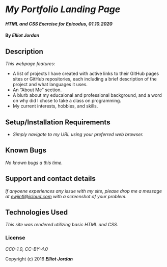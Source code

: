 # _My Portfolio Landing Page_

#### _HTML and CSS Exercise for Epicodus, 01.10.2020_

#### By _**Elliot Jordan**_

## Description

_This webpage features:_

* A list of projects I have created with active links to their GitHub pages sites or GitHub repositories, each including a brief description of the project and what languages it uses.
* An “About Me” section.
* A blurb about my educaional and professional background, and a word on why did I chose to take a class on programming.
* My current interests, hobbies, and skills.

## Setup/Installation Requirements

* _Simply navigate to my URL using your preferred web browser._

## Known Bugs

_No known bugs a this time._

## Support and contact details

_If anyoene experiences any issue with my site, please drop me a message at ewjintl@icloud.com with a screenshot of your problem._

## Technologies Used

_This site was rendered utilizing basic HTML and CSS._

### License

*CC0-1.0, CC-BY-4.0*

Copyright (c) 2016 **_Elliot Jordan_**